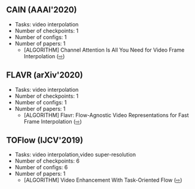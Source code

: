 ## CAIN (AAAI'2020)

- Tasks: video interpolation
- Number of checkpoints: 1
- Number of configs: 1
- Number of papers: 1
  - \[ALGORITHM\] Channel Attention Is All You Need for Video Frame Interpolation ([⇨](https://github.com/open-mmlab/mmediting/blob/1.x/configs/cain/README.md#citation))

## FLAVR (arXiv'2020)

- Tasks: video interpolation
- Number of checkpoints: 1
- Number of configs: 1
- Number of papers: 1
  - \[ALGORITHM\] Flavr: Flow-Agnostic Video Representations for Fast Frame Interpolation ([⇨](https://github.com/open-mmlab/mmediting/blob/1.x/configs/flavr/README.md#citation))

## TOFlow (IJCV'2019)

- Tasks: video interpolation,video super-resolution
- Number of checkpoints: 6
- Number of configs: 6
- Number of papers: 1
  - \[ALGORITHM\] Video Enhancement With Task-Oriented Flow ([⇨](https://github.com/open-mmlab/mmediting/blob/1.x/configs/tof/README.md#citation))
